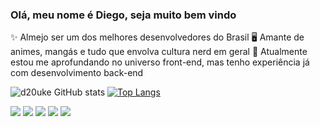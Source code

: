### Olá, meu nome é Diego, seja muito bem vindo

✨ Almejo ser um dos melhores desenvolvedores do Brasil
🖥️ Amante de animes, mangás e tudo que envolva cultura nerd em geral
🎨 Atualmente estou me aprofundando no universo front-end, mas tenho experiência já com desenvolvimento back-end

![d20uke GitHub stats](https://github-readme-stats.vercel.app/api?username=d20uke&show_icons=true&theme=midnight-purple)
[![Top Langs](https://github-readme-stats.vercel.app/api/top-langs/?username=d20uke&layout=compact&theme=midnight-purple)](https://github.com/anuraghazra/github-readme-stats)

<img src="https://img.shields.io/badge/Discord-7289DA?style=for-the-badge&logo=discord&logoColor=white"/> <img src="https://img.shields.io/badge/Instagram-E4405F?style=for-the-badge&logo=instagram&logoColor=white"/> <img src="https://img.shields.io/badge/C%23-239120?style=for-the-badge&logo=c-sharp&logoColor=white"/> <img src="https://img.shields.io/badge/PHP-777BB4?style=for-the-badge&logo=php&logoColor=white"/> <img src="https://img.shields.io/badge/Laravel-FF2D20?style=for-the-badge&logo=laravel&logoColor=white"/> 





